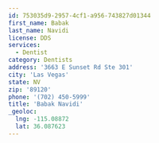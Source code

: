 ```yaml
---
id: 753035d9-2957-4cf1-a956-743827d01344
first_name: Babak
last_name: Navidi
license: DDS
services:
  - Dentist
category: Dentists
address: '3663 E Sunset Rd Ste 301'
city: 'Las Vegas'
state: NV
zip: '89120'
phone: '(702) 450-5999'
title: 'Babak Navidi'
_geoloc:
  lng: -115.08872
  lat: 36.087623
---
```

